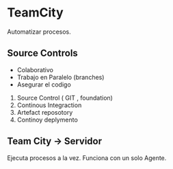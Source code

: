 # TeamCity

Automatizar procesos.
## Source Controls
- Colaborativo
- Trabajo en Paralelo (branches)
- Asegurar el codigo

1. Source Control ( GIT , foundation)
2. Continous Integraction
3. Artefact reposotory
4. Continoy deplymento

## Team City -> Servidor

Ejecuta procesos a la vez.
Funciona con un solo Agente.
